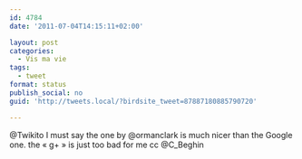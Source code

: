 ```yaml
---
id: 4784
date: '2011-07-04T14:15:11+02:00'

layout: post
categories:
  - Vis ma vie
tags:
  - tweet
format: status
publish_social: no
guid: 'http://tweets.local/?birdsite_tweet=87887180885790720'

---
```


@Twikito I must say the one by @ormanclark is much nicer than the Google one. the « g+ » is just too bad for me cc @C\_Beghin